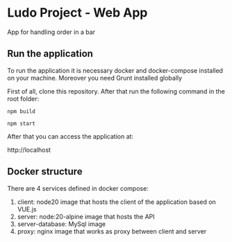 # Ludo Project - Web App

App for handling order in a bar

## Run the application

To run the application it is necessary docker and docker-compose installed on your machine. Moreover you need Grunt installed globally

First of all, clone this repository. After that run the following command in the root folder:

```
npm build
```

```
npm start
```

After that you can access the application at:

http://localhost

## Docker structure

There are 4 services defined in docker compose:

1. client: node20 image that hosts the client of the application based on VUE.js
2. server: node:20-alpine image that hosts the API 
3. server-database: MySql image
4. proxy: nginx image that works as proxy between client and server